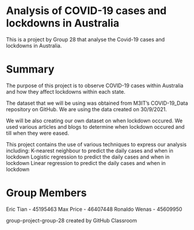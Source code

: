 # Analysis of COVID-19 cases and lockdowns in Australia 
This is a project by Group 28 that analyse the Covid-19 cases and lockdowns in Australia.

# Summary
The purpose of this project is to observe COVID-19 cases within Australia and how they affect
lockdowns within each state.

The dataset that we will be using was obtained from M3IT’s COVID-19_Data repository on
GitHub. We are using the data created on 30/9/2021.

We will be also creating our own dataset on when lockdown occured. We used various articles and blogs to determine when lockdown occured and till when they were eased.

This project contains the use of various techniques to express our analysis including:
K-nearest neighbour to predict the daily cases and when in lockdown
Logistic regression to predict the daily cases and when in lockdown
Linear regression to predict the daily cases and when in lockdown

# Group Members
Eric Tian - 45195463
Max Price - 46407448
Ronaldo Wenas - 45609950

group-project-group-28 created by GitHub Classroom

